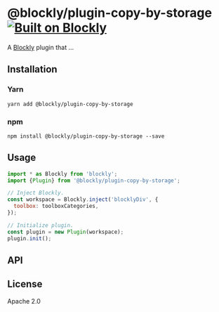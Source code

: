 # @blockly/plugin-copy-by-storage [![Built on Blockly](https://tinyurl.com/built-on-blockly)](https://github.com/google/blockly)

<!--
  - TODO: Edit plugin description.
  -->
A [Blockly](https://www.npmjs.com/package/blockly) plugin that ...

## Installation

### Yarn
```
yarn add @blockly/plugin-copy-by-storage
```

### npm
```
npm install @blockly/plugin-copy-by-storage --save
```

## Usage

<!--
  - TODO: Update usage.
  -->
```js
import * as Blockly from 'blockly';
import {Plugin} from '@blockly/plugin-copy-by-storage';

// Inject Blockly.
const workspace = Blockly.inject('blocklyDiv', {
  toolbox: toolboxCategories,
});

// Initialize plugin.
const plugin = new Plugin(workspace);
plugin.init();
```

## API

<!--
  - TODO: describe the API.
  -->

## License
Apache 2.0
